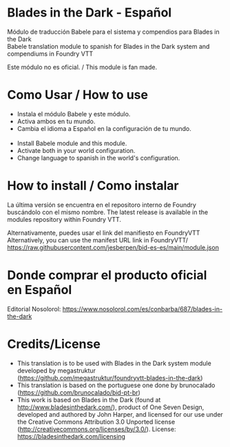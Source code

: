 # Blades in the Dark - Español
Módulo de traducción Babele para el sistema y compendios para Blades in the Dark
<br>Babele translation module to spanish for Blades in the Dark system and compendiums in Foundry VTT

Este módulo no es oficial. / This module is fan made.

# Como Usar / How to use
- Instala el módulo Babele y este módulo.
- Activa ambos en tu mundo.
- Cambia el idioma a Español en la configuración de tu mundo.
<br></br>
- Install Babele module  and this module.
- Activate both in your world configuration.
- Change language to spanish in the world's configuration.

# How to install / Como instalar
La última versión se encuentra en el repositoro interno de Foundry buscándolo con el mismo nombre. The latest release is available in the modules repository within Foundry VTT.

Alternativamente, puedes usar el link del manifiesto en FoundryVTT
Alternatively, you can use the manifest URL link in FoundryVTT/ 
https://raw.githubusercontent.com/jesberpen/bid-es-es/main/module.json

# Donde comprar el producto oficial en Español
Editorial Nosolorol: https://www.nosolorol.com/es/conbarba/687/blades-in-the-dark

# Credits/License 
- This translation is to be used with Blades in the Dark system module developed by megastruktur (https://github.com/megastruktur/foundryvtt-blades-in-the-dark)
- This translation is based on the portuguese one done by brunocalado (https://github.com/brunocalado/bid-pt-br)
- This work is based on Blades in the Dark (found at http://www.bladesinthedark.com/), product of One Seven Design, developed and authored by John Harper, and licensed for our use under the Creative Commons Attribution 3.0 Unported license (http://creativecommons.org/licenses/by/3.0/). License: https://bladesinthedark.com/licensing
